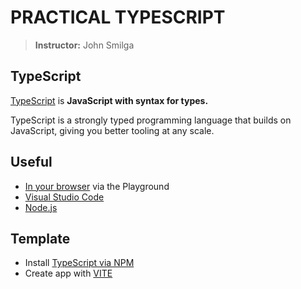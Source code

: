 # PRACTICAL TYPESCRIPT
> **Instructor:** John Smilga

## TypeScript
[TypeScript](https://www.typescriptlang.org/) is **JavaScript with syntax for types.**

TypeScript is a strongly typed programming language that builds on JavaScript, giving you better tooling at any scale.

## Useful
- [In your browser](https://www.typescriptlang.org/play/) via the Playground
- [Visual Studio Code](https://code.visualstudio.com/)
- [Node.js](https://nodejs.org/)

## Template
- Install [TypeScript via NPM](https://www.npmjs.com/package/typescript)
- Create app with [VITE](https://vite.dev/)
